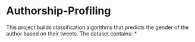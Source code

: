 # Authorship-Profiling

This project builds classification algorithms that predicts the gender of the author based on their tweets. The dataset contains:
* 
